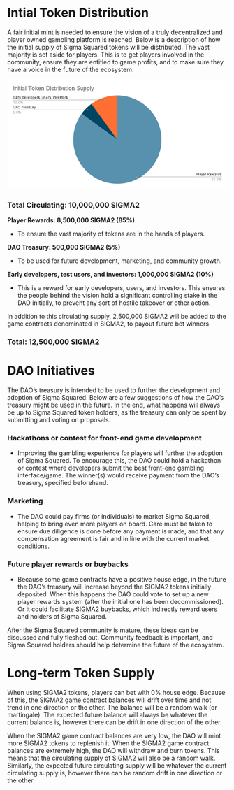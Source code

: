# Intial Token Distribution

A fair initial mint is needed to ensure the vision of a truly decentralized and player owned gambling platform is reached.  Below is a description of how the initial supply of Sigma Squared tokens will be distributed.  The vast majority is set aside for players.  This is to get players involved in the community, ensure they are entitled to game profits, and to make sure they have a voice in the future of the ecosystem.

![initial token distribution](assets/Initial%20Token%20Distribution%20Supply.png)

### **Total Circulating: 10,000,000 SIGMA2**

**Player Rewards: 8,500,000 SIGMA2 (85%)**

- To ensure the vast majority of tokens are in the hands of players.

**DAO Treasury: 500,000 SIGMA2 (5%)**

- To be used for future development, marketing, and community growth.

**Early developers, test users, and investors: 1,000,000 SIGMA2  (10%)**

- This is a reward for early developers, users, and investors.  This ensures the people behind the vision hold a significant controlling stake in the DAO initially, to prevent any sort of hostile takeover or other action.

In addition to this circulating supply, 2,500,000 SIGMA2 will be added to the game contracts denominated in SIGMA2, to payout future bet winners.

### **Total: 12,500,000 SIGMA2**

# DAO Initiatives

The DAO’s treasury is intended to be used to further the development and adoption of Sigma Squared.  Below are a few suggestions of how the DAO’s treasury might be used in the future.  In the end, what happens will always be up to Sigma Squared token holders, as the treasury can only be spent by submitting and voting on proposals.

### Hackathons or contest for front-end game development

- Improving the gambling experience for players will further the adoption of Sigma Squared.  To encourage this, the DAO could hold a hackathon or contest where developers submit the best front-end gambling interface/game.  The winner(s) would receive payment from the DAO’s treasury, specified beforehand.

### Marketing

- The DAO could pay firms (or individuals) to market Sigma Squared, helping to bring even more players on board.  Care must be taken to ensure due diligence is done before any payment is made, and that any compensation agreement is fair and in line with the current market conditions.

### Future player rewards or buybacks

- Because some game contracts have a positive house edge, in the future the DAO’s treasury will increase beyond the SIGMA2 tokens initially deposited.  When this happens the DAO could vote to set up a new player rewards system (after the initial one has been decommissioned).  Or it could facilitate SIGMA2 buybacks, which indirectly reward users and holders of Sigma Squared.

After the Sigma Squared community is mature, these ideas can be discussed and fully fleshed out.  Community feedback is important, and Sigma Squared holders should help determine the future of the ecosystem.

# Long-term Token Supply

When using SIGMA2 tokens, players can bet with 0% house edge.  Because of this, the SIGMA2 game contract balances will drift over time and not trend in one direction or the other.  The balance will be a random walk (or martingale).  The expected future balance will always be whatever the current balance is, however there can be drift in one direction of the other.

When the SIGMA2 game contract balances are very low, the DAO will mint more SIGMA2 tokens to replenish it.  When the SIGMA2 game contract balances are extremely high, the DAO will withdraw and burn tokens.  This means that the circulating supply of SIGMA2 will also be a random walk.  Similarly, the expected future circulating supply will be whatever the current circulating supply is, however there can be random drift in one direction or the other.